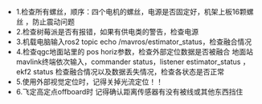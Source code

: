 - 1.检查所有螺丝，顺序：四个电机的螺丝，电源是否固定好，机架上板16颗螺丝 ，防止震动问题
- 2.检查树莓派是否有报错，如果有供电类的警告，检查电源
- 3.机载电脑输入ros2 topic echo /mavros/estimator_status，检查融合情况
- 4.检查qgc地面站里的 pos horiz参数，检查外部定位数据是否被融合
地面站mavlink终端依次输入，commander status，listener estimator_status
，ekf2 status  检查融合情况以及数据丢失情况，检查各状态是否正常
- 5.使用外部视觉定位时，记得关掉光流定位！！
- 6.飞定高定点offboard时 记得确认距离传感器有没有被线或其他东西挡住
